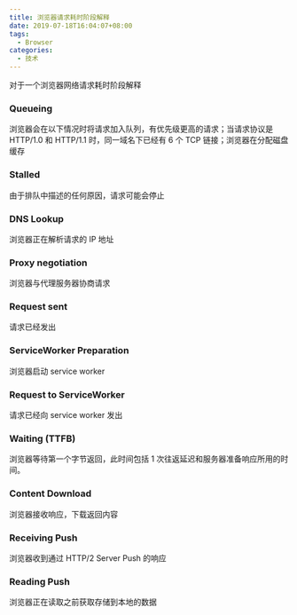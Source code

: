 ```yaml
---
title: 浏览器请求耗时阶段解释
date: 2019-07-18T16:04:07+08:00
tags:
  - Browser
categories:
  - 技术
---
```


对于一个浏览器网络请求耗时阶段解释

<!--more-->

### Queueing

浏览器会在以下情况时将请求加入队列，有优先级更高的请求；当请求协议是 HTTP/1.0 和 HTTP/1.1 时，同一域名下已经有 6 个 TCP 链接；浏览器在分配磁盘缓存

### Stalled

由于排队中描述的任何原因，请求可能会停止

### DNS Lookup

浏览器正在解析请求的 IP 地址

### Proxy negotiation

浏览器与代理服务器协商请求

### Request sent

请求已经发出

### ServiceWorker Preparation

浏览器启动 service worker

### Request to ServiceWorker

请求已经向 service worker 发出

### Waiting (TTFB)

浏览器等待第一个字节返回，此时间包括 1 次往返延迟和服务器准备响应所用的时间。

### Content Download

浏览器接收响应，下载返回内容

### Receiving Push

浏览器收到通过 HTTP/2 Server Push 的响应

### Reading Push

浏览器正在读取之前获取存储到本地的数据
